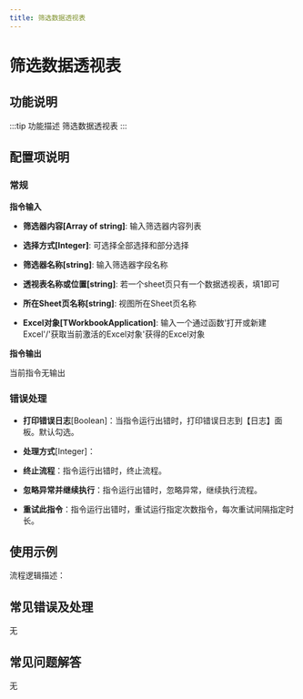 ```yaml
---
title: 筛选数据透视表
---
```


# 筛选数据透视表

## 功能说明

:::tip 功能描述
筛选数据透视表
:::

## 配置项说明

### 常规

**指令输入**

- **筛选器内容[Array of string]**: 输入筛选器内容列表

- **选择方式[Integer]**: 可选择全部选择和部分选择

- **筛选器名称[string]**: 输入筛选器字段名称

- **透视表名称或位置[string]**: 若一个sheet页只有一个数据透视表，填1即可

- **所在Sheet页名称[string]**: 视图所在Sheet页名称

- **Excel对象[TWorkbookApplication]**: 输入一个通过函数'打开或新建Excel'/'获取当前激活的Excel对象'获得的Excel对象


**指令输出**

当前指令无输出

### 错误处理

- **打印错误日志**[Boolean]：当指令运行出错时，打印错误日志到【日志】面板。默认勾选。

- **处理方式**[Integer]：

 - **终止流程**：指令运行出错时，终止流程。

 - **忽略异常并继续执行**：指令运行出错时，忽略异常，继续执行流程。

 - **重试此指令**：指令运行出错时，重试运行指定次数指令，每次重试间隔指定时长。

## 使用示例

流程逻辑描述：

## 常见错误及处理

无

## 常见问题解答

无

